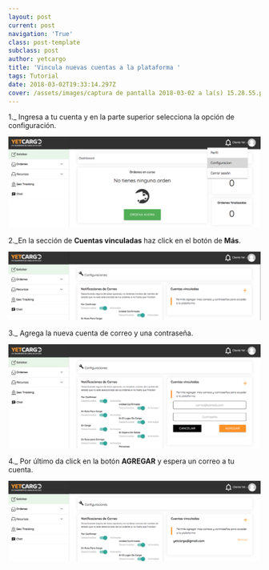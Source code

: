 ```yaml
---
layout: post
current: post
navigation: 'True'
class: post-template
subclass: post
author: yetcargo
title: 'Vincula nuevas cuentas a la plataforma '
tags: Tutorial
date: 2018-03-02T19:33:14.297Z
cover: /assets/images/captura de pantalla 2018-03-02 a la(s) 15.28.55.png
---
```

1._ Ingresa a tu cuenta y en la parte superior selecciona la opción de configuración.

![null](/assets/images/1.png)

2._En la sección de **Cuentas vinculadas** haz click en el botón de **Más**.

![null](/assets/images/2.png)

3._ Agrega la nueva cuenta de correo y una contraseña.

![null](/assets/images/3.png)

4._ Por último da click en la botón  **AGREGAR** y espera un correo a tu cuenta.

![null](/assets/images/4.png)
